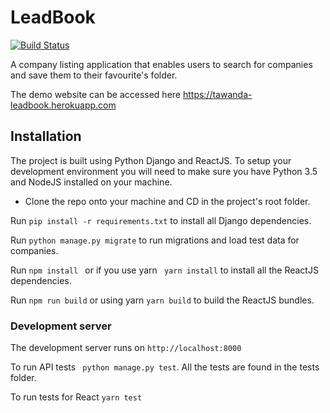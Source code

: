 # LeadBook

[![Build Status](https://travis-ci.org/tawanike/leadbook.svg?branch=master)](https://travis-ci.org/tawanike/leadbook)

A company listing application that enables users to search for companies and save them
to their favourite's folder.

The demo website can be accessed here https://tawanda-leadbook.herokuapp.com

## Installation

The project is built using Python Django and ReactJS. To setup your development
environment you will need to make sure you have Python 3.5 and NodeJS installed
on your machine.

* Clone the repo onto your machine and CD in the project's root folder.

Run ` pip install -r requirements.txt ` to install all Django dependencies.

Run ` python manage.py migrate ` to run migrations and load test data for companies.

Run ` npm install  ` or if you use yarn ` yarn install` to install all the ReactJS dependencies.

Run ` npm run build ` or using yarn ` yarn build ` to build the ReactJS bundles.


### Development server

The development server runs on ` http://localhost:8000 `

To run API tests ` python manage.py test`. All the tests are found in the tests folder.

To run tests for React ` yarn test `
